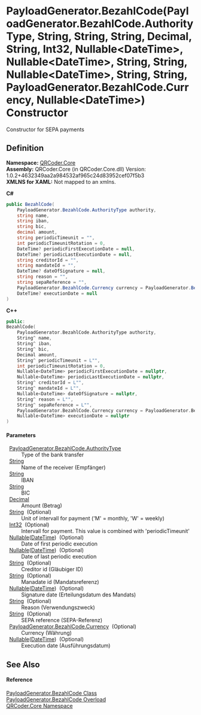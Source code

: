 # PayloadGenerator.BezahlCode(PayloadGenerator.BezahlCode.AuthorityType, String, String, String, Decimal, String, Int32, Nullable&lt;DateTime&gt;, Nullable&lt;DateTime&gt;, String, String, Nullable&lt;DateTime&gt;, String, String, PayloadGenerator.BezahlCode.Currency, Nullable&lt;DateTime&gt;) Constructor


Constructor for SEPA payments



## Definition
**Namespace:** <a href="N_QRCoder_Core.md">QRCoder.Core</a>  
**Assembly:** QRCoder.Core (in QRCoder.Core.dll) Version: 1.0.2+4632349aa2a984532af965c24d83952cef07f5b3  
**XMLNS for XAML:** Not mapped to an xmlns.

**C#**
``` C#
public BezahlCode(
	PayloadGenerator.BezahlCode.AuthorityType authority,
	string name,
	string iban,
	string bic,
	decimal amount,
	string periodicTimeunit = "",
	int periodicTimeunitRotation = 0,
	DateTime? periodicFirstExecutionDate = null,
	DateTime? periodicLastExecutionDate = null,
	string creditorId = "",
	string mandateId = "",
	DateTime? dateOfSignature = null,
	string reason = "",
	string sepaReference = "",
	PayloadGenerator.BezahlCode.Currency currency = PayloadGenerator.BezahlCode.Currency.EUR,
	DateTime? executionDate = null
)
```
**C++**
``` C++
public:
BezahlCode(
	PayloadGenerator.BezahlCode.AuthorityType authority, 
	String^ name, 
	String^ iban, 
	String^ bic, 
	Decimal amount, 
	String^ periodicTimeunit = L"", 
	int periodicTimeunitRotation = 0, 
	Nullable<DateTime> periodicFirstExecutionDate = nullptr, 
	Nullable<DateTime> periodicLastExecutionDate = nullptr, 
	String^ creditorId = L"", 
	String^ mandateId = L"", 
	Nullable<DateTime> dateOfSignature = nullptr, 
	String^ reason = L"", 
	String^ sepaReference = L"", 
	PayloadGenerator.BezahlCode.Currency currency = PayloadGenerator.BezahlCode.Currency::EUR, 
	Nullable<DateTime> executionDate = nullptr
)
```



#### Parameters
<dl><dt>  <a href="T_QRCoder_Core_PayloadGenerator_BezahlCode_AuthorityType.md">PayloadGenerator.BezahlCode.AuthorityType</a></dt><dd>Type of the bank transfer</dd><dt>  <a href="https://learn.microsoft.com/dotnet/api/system.string" target="_blank" rel="noopener noreferrer">String</a></dt><dd>Name of the receiver (Empfänger)</dd><dt>  <a href="https://learn.microsoft.com/dotnet/api/system.string" target="_blank" rel="noopener noreferrer">String</a></dt><dd>IBAN</dd><dt>  <a href="https://learn.microsoft.com/dotnet/api/system.string" target="_blank" rel="noopener noreferrer">String</a></dt><dd>BIC</dd><dt>  <a href="https://learn.microsoft.com/dotnet/api/system.decimal" target="_blank" rel="noopener noreferrer">Decimal</a></dt><dd>Amount (Betrag)</dd><dt>  <a href="https://learn.microsoft.com/dotnet/api/system.string" target="_blank" rel="noopener noreferrer">String</a>  (Optional)</dt><dd>Unit of intervall for payment ('M' = monthly, 'W' = weekly)</dd><dt>  <a href="https://learn.microsoft.com/dotnet/api/system.int32" target="_blank" rel="noopener noreferrer">Int32</a>  (Optional)</dt><dd>Intervall for payment. This value is combined with 'periodicTimeunit'</dd><dt>  <a href="https://learn.microsoft.com/dotnet/api/system.nullable-1" target="_blank" rel="noopener noreferrer">Nullable</a>(<a href="https://learn.microsoft.com/dotnet/api/system.datetime" target="_blank" rel="noopener noreferrer">DateTime</a>)  (Optional)</dt><dd>Date of first periodic execution</dd><dt>  <a href="https://learn.microsoft.com/dotnet/api/system.nullable-1" target="_blank" rel="noopener noreferrer">Nullable</a>(<a href="https://learn.microsoft.com/dotnet/api/system.datetime" target="_blank" rel="noopener noreferrer">DateTime</a>)  (Optional)</dt><dd>Date of last periodic execution</dd><dt>  <a href="https://learn.microsoft.com/dotnet/api/system.string" target="_blank" rel="noopener noreferrer">String</a>  (Optional)</dt><dd>Creditor id (Gläubiger ID)</dd><dt>  <a href="https://learn.microsoft.com/dotnet/api/system.string" target="_blank" rel="noopener noreferrer">String</a>  (Optional)</dt><dd>Manadate id (Mandatsreferenz)</dd><dt>  <a href="https://learn.microsoft.com/dotnet/api/system.nullable-1" target="_blank" rel="noopener noreferrer">Nullable</a>(<a href="https://learn.microsoft.com/dotnet/api/system.datetime" target="_blank" rel="noopener noreferrer">DateTime</a>)  (Optional)</dt><dd>Signature date (Erteilungsdatum des Mandats)</dd><dt>  <a href="https://learn.microsoft.com/dotnet/api/system.string" target="_blank" rel="noopener noreferrer">String</a>  (Optional)</dt><dd>Reason (Verwendungszweck)</dd><dt>  <a href="https://learn.microsoft.com/dotnet/api/system.string" target="_blank" rel="noopener noreferrer">String</a>  (Optional)</dt><dd>SEPA reference (SEPA-Referenz)</dd><dt>  <a href="T_QRCoder_Core_PayloadGenerator_BezahlCode_Currency.md">PayloadGenerator.BezahlCode.Currency</a>  (Optional)</dt><dd>Currency (Währung)</dd><dt>  <a href="https://learn.microsoft.com/dotnet/api/system.nullable-1" target="_blank" rel="noopener noreferrer">Nullable</a>(<a href="https://learn.microsoft.com/dotnet/api/system.datetime" target="_blank" rel="noopener noreferrer">DateTime</a>)  (Optional)</dt><dd>Execution date (Ausführungsdatum)</dd></dl>

## See Also


#### Reference
<a href="T_QRCoder_Core_PayloadGenerator_BezahlCode.md">PayloadGenerator.BezahlCode Class</a>  
<a href="Overload_QRCoder_Core_PayloadGenerator_BezahlCode__ctor.md">PayloadGenerator.BezahlCode Overload</a>  
<a href="N_QRCoder_Core.md">QRCoder.Core Namespace</a>  
